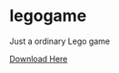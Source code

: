 # legogame
Just a ordinary Lego game

<a href="https://github.com/ShinzoStudios/legogame/blob/main/legoGame.exe?raw=true">Download Here</a>
